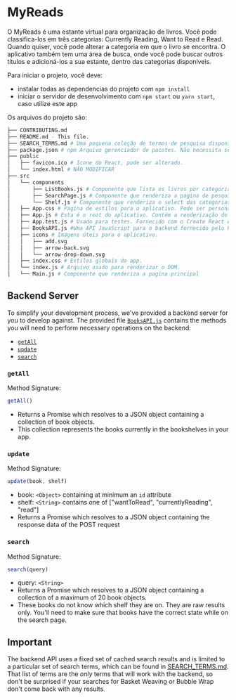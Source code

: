 # MyReads

O MyReads é uma estante virtual para organização de livros. Você pode classifica-los em três categorias: Currently Reading, Want to Read e Read. Quando quiser, você pode
alterar a categoria em que o livro se encontra.
O aplicativo também tem uma área de busca, onde você pode buscar outros títulos e adicioná-los a sua estante, dentro das categorias disponíveis.

Para iniciar o projeto, você deve:

* instalar todas as dependencias do projeto com `npm install`
* iniciar o servidor de desenvolvimento com `npm start` ou `yarn start`, caso utilize este app

Os arquivos do projeto são:
```bash
├── CONTRIBUTING.md
├── README.md - This file.
├── SEARCH_TERMS.md # Uma pequena coleção de termos de pesquisa disponíveis para você usar com seu aplicativo.
├── package.json # npm Arquivo gerenciador de pacotes. Não necessita ser modificado.
├── public
│   ├── favicon.ico # Icone do React, pode ser alterado.
│   └── index.html # NÃO MODIFICAR
├── src
│   └── components
│       ├── ListBooks.js # Componente que lista os livros por categoria na pagina principal
│       ├── SearchPage.js # Componente que renderiza a pagina de pesquisa
│       └── Shelf.js # Componente que renderiza o select das categorias e faz a troca de categoria dos livros
│   ├── App.css # Pagina de estilos para o aplicativo. Pode ser personalizada.
│   ├── App.js # Esta é o root do aplicativo. Contém a renderização do app e o router.
│   ├── App.test.js # Usado para testes. Fornecido com o Create React App. O teste não é obrigatório.
│   ├── BooksAPI.js #Uma API JavaScript para o backend fornecido pelo Udacity. Instruções para os métodos estão abaixo.
│   ├── icons # Imagens úteis para o aplicativo.
│   │   ├── add.svg
│   │   ├── arrow-back.svg
│   │   └── arrow-drop-down.svg
│   ├── index.css # Estilos globais do app.
│   └── index.js # Arquivo usado para renderizar o DOM.
│   └── Main.js # Componente que renderiza a pagina principal
```

## Backend Server

To simplify your development process, we've provided a backend server for you to develop against. The provided file [`BooksAPI.js`](src/BooksAPI.js) contains the methods you will need to perform necessary operations on the backend:

* [`getAll`](#getall)
* [`update`](#update)
* [`search`](#search)

### `getAll`

Method Signature:

```js
getAll()
```

* Returns a Promise which resolves to a JSON object containing a collection of book objects.
* This collection represents the books currently in the bookshelves in your app.

### `update`

Method Signature:

```js
update(book, shelf)
```

* book: `<Object>` containing at minimum an `id` attribute
* shelf: `<String>` contains one of ["wantToRead", "currentlyReading", "read"]  
* Returns a Promise which resolves to a JSON object containing the response data of the POST request

### `search`

Method Signature:

```js
search(query)
```

* query: `<String>`
* Returns a Promise which resolves to a JSON object containing a collection of a maximum of 20 book objects.
* These books do not know which shelf they are on. They are raw results only. You'll need to make sure that books have the correct state while on the search page.

## Important
The backend API uses a fixed set of cached search results and is limited to a particular set of search terms, which can be found in [SEARCH_TERMS.md](SEARCH_TERMS.md). That list of terms are the _only_ terms that will work with the backend, so don't be surprised if your searches for Basket Weaving or Bubble Wrap don't come back with any results.
